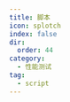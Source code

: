```yaml
---
title: 脚本
icon: splotch
index: false
dir:
  order: 44
category:
  - 性能测试
tag:
  - script
---
```


<Catalog />

